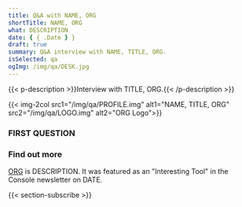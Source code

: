 ```yaml
---
title: Q&A with NAME, ORG
shortTitle: NAME, ORG
what: DESCRIPTION
date: { { .Date } }
draft: true
summary: Q&A interview with NAME, TITLE, ORG.
isSelected: qa
ogImg: /img/qa/DESK.jpg
---
```


{{< p-description >}}Interview with TITLE, ORG.{{<
/p-description >}}

{{< img-2col src1="/img/qa/PROFILE.img" alt1="NAME, TITLE, ORG" src2="/img/qa/LOGO.img" alt2="ORG Logo">}}

### FIRST QUESTION

### Find out more

[ORG](https://www.example.com) is DESCRIPTION. It was featured as an
"Interesting Tool" in the Console newsletter on DATE.

{{< section-subscribe >}}
